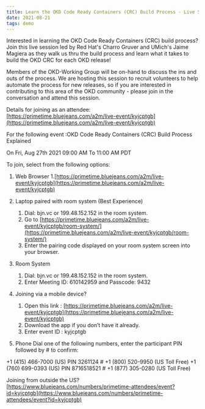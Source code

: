 ```yaml
---
title: Learn the OKD Code Ready Containers (CRC) Build Process - Live Session on August 27th
date: 2021-08-21
tags: demo
---
```

Interested in learning the OKD Code Ready Containers (CRC) build process? Join this live session led by Red Hat's Charro Gruver and UMich's Jaime Magiera as they walk us thru the build process and learn what it takes to build the OKD CRC for each OKD release! 

Members of the OKD-Working Group will be on-hand to discuss the ins and outs of the process. We are hosting this session to recruit volunteers to help automate the process for new releases, so if you are interested in contributing to this area of the OKD community - please join in the conversation and attend this session.

Details for joining as an attendee: [https://primetime.bluejeans.com/a2m/live-event/kyjcptgb](https://primetime.bluejeans.com/a2m/live-event/kyjcptgb)

For  the following event :OKD Code Ready Containers (CRC) Build Process Explained

On Fri, Aug 27th 2021 09:00 AM To 11:00 AM PDT

To join, select from the following options: 

1. Web Browser
   1.[https://primetime.bluejeans.com/a2m/live-event/kyjcptgb](https://primetime.bluejeans.com/a2m/live-event/kyjcptgb)

2. Laptop paired with room system (Best Experience)
   1. Dial: bjn.vc or 199.48.152.152 in the room system.
   2. Go to [https://primetime.bluejeans.com/a2m/live-event/kyjcptgb/room-system/](https://primetime.bluejeans.com/a2m/live-event/kyjcptgb/room-system/)
   3. Enter the pairing code displayed on your room system screen into your browser.

3. Room System
   1. Dial: bjn.vc or 199.48.152.152 in the room system.
   2. Enter Meeting ID: 610142959 and Passcode: 9432

4. Joining via a mobile device?
   1. Open this link : [https://primetime.bluejeans.com/a2m/live-event/kyjcptgb](https://primetime.bluejeans.com/a2m/live-event/kyjcptgb) 
   2. Download the app if you don’t have it already. 
   3. Enter event ID : kyjcptgb

5. Phone
Dial one of the following numbers, enter the participant PIN followed by # to confirm:

+1 (415) 466-7000 (US)
PIN 3261124 #
 +1 (800) 520-9950 (US Toll Free)
+1 (760) 699-0393 (US)
PIN 8716518521 #
 +1 (877) 305-0280 (US Toll Free)
 
Joining from outside the US? [https://www.bluejeans.com/numbers/primetime-attendees/event?id=kyjcptgb](https://www.bluejeans.com/numbers/primetime-attendees/event?id=kyjcptgb)
